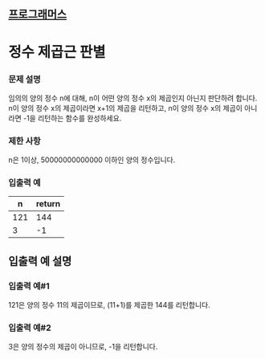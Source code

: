 ## [프로그래머스](https://school.programmers.co.kr/learn/courses/30/lessons/12934)

# 정수 제곱근 판별

### 문제 설명

임의의 양의 정수 n에 대해, n이 어떤 양의 정수 x의 제곱인지 아닌지 판단하려 합니다.
n이 양의 정수 x의 제곱이라면 x+1의 제곱을 리턴하고, n이 양의 정수 x의 제곱이 아니라면 -1을 리턴하는 함수를 완성하세요.

### 제한 사항

n은 1이상, 50000000000000 이하인 양의 정수입니다.

### 입출력 예

| n	   | return |
|------|--------|
| 121	 | 144    |
| 3	   | -1     |

## 입출력 예 설명

### 입출력 예#1

121은 양의 정수 11의 제곱이므로, (11+1)를 제곱한 144를 리턴합니다.

### 입출력 예#2

3은 양의 정수의 제곱이 아니므로, -1을 리턴합니다.